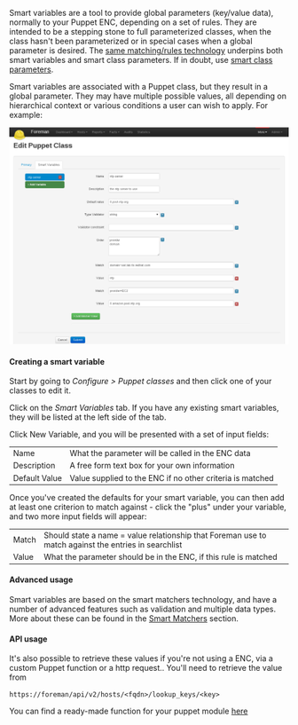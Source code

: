 
Smart variables are a tool to provide global parameters (key/value data), normally to your Puppet ENC, depending on a set of rules. They are intended to be a stepping stone to full parameterized classes, when the class hasn't been parameterized or in special cases when a global parameter is desired.  The [same matching/rules technology](/manuals/{{page.version}}/index.html#4.2.6SmartMatchers) underpins both smart variables and smart class parameters.  If in doubt, use [smart class parameters](/manuals/{{page.version}}/index.html#4.2.5ParameterizedClasses).

Smart variables are associated with a Puppet class, but they result in a global parameter.  They may have multiple possible values, all depending on hierarchical context or various conditions a user can wish to apply.  For example:

![Example](/static/images/screenshots/4.2.4_smartvar.png)

#### Creating a smart variable

Start by going to *Configure > Puppet classes* and then click one of your classes to edit it.

Click on the *Smart Variables* tab. If you have any existing smart variables, they will be listed at the left side of the tab.

Click New Variable, and you will be presented with a set of input fields:

<table class="table table-bordered table-condensed">
    <tbody>
    <tr>
      <td>Name</td>
      <td>What the parameter will be called in the ENC data</td>
    </tr>
    <tr>
      <td>Description</td>
      <td>A free form text box for your own information</td>
    </tr>
    <tr>
      <td>Default Value</td>
      <td>Value supplied to the ENC if no other criteria is matched</td>
    </tr>
</tbody></table>

Once you've created the defaults for your smart variable, you can then add at least one criterion to match against - click the "plus" under your variable, and two more input fields will appear:

<table class="table table-bordered table-condensed">
    <tbody>
    <tr>
      <td>Match</td>
      <td>Should state a name = value relationship that Foreman use to match against the entries in searchlist</td>
    </tr>
    <tr>
      <td>Value</td>
      <td>What the parameter should be in the ENC, if this rule is matched</td>
    </tr>
</tbody></table>

#### Advanced usage

Smart variables are based on the smart matchers technology, and have a number of advanced features such as validation and multiple data types.  More about these can be found in the [Smart Matchers](/manuals/{{page.version}}/index.html#4.2.6SmartMatchers) section.

#### API usage

It's also possible to retrieve these values if you're not using a ENC, via a custom Puppet function or a http request.. You'll need to retrieve the value from

    https://foreman/api/v2/hosts/<fqdn>/lookup_keys/<key>

You can find a ready-made function for your puppet module [here](https://github.com/theforeman/puppet-foreman/blob/master/lib/puppet/parser/functions/smartvar.rb)
